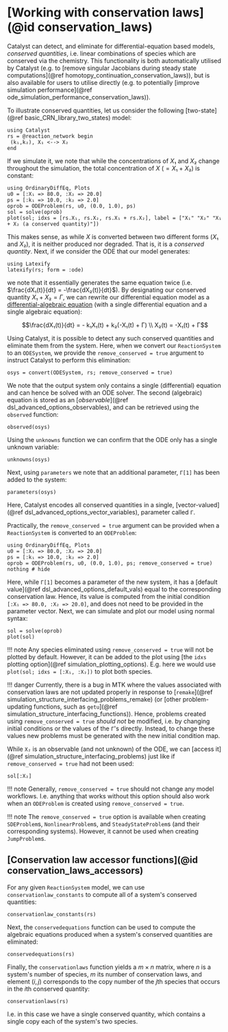 # [Working with conservation laws](@id conservation_laws)
Catalyst can detect, and eliminate for differential-equation based models, *conserved quantities*, i.e. linear combinations of species which are conserved via the chemistry. This functionality is both automatically utilised by Catalyst (e.g. to [remove singular Jacobians during steady state computations](@ref homotopy_continuation_conservation_laws)), but is also available for users to utilise directly (e.g. to potentially [improve simulation performance](@ref ode_simulation_performance_conservation_laws)).

To illustrate conserved quantities, let us consider the following [two-state](@ref basic_CRN_library_two_states) model:
```@example conservation_laws
using Catalyst
rs = @reaction_network begin
 (k₁,k₂), X₁ <--> X₂
end
```
If we simulate it, we note that while the concentrations of $X₁$ and $X₂$ change throughout the simulation, the total concentration of $X$ ($= X₁ + X₂$) is constant:
```@example conservation_laws
using OrdinaryDiffEq, Plots
u0 = [:X₁ => 80.0, :X₂ => 20.0]
ps = [:k₁ => 10.0, :k₂ => 2.0]
oprob = ODEProblem(rs, u0, (0.0, 1.0), ps)
sol = solve(oprob)
plot(sol; idxs = [rs.X₁, rs.X₂, rs.X₁ + rs.X₂], label = ["X₁" "X₂" "X₁ + X₂ (a conserved quantity)"])
```
This makes sense, as while $X$ is converted between two different forms ($X₁$ and $X₂$), it is neither produced nor degraded. That is, it is a *conserved quantity*. Next, if we consider the ODE that our model generates:
```@example conservation_laws
using Latexify
latexify(rs; form = :ode)
```
we note that it essentially generates the same equation twice (i.e. $\frac{dX₁(t)}{dt} = -\frac{dX₂(t)}{dt}$). By designating our conserved quantity $X₁ + X₂ = Γ$, we can rewrite our differential equation model as a [differential-algebraic equation](https://en.wikipedia.org/wiki/Differential-algebraic_system_of_equations) (with a single differential equation and a single algebraic equation):
```math
\frac{dX₁(t)}{dt} = - k₁X₁(t) + k₂(-X₁(t) + Γ) \\
X₂(t) = -X₁(t) + Γ
```
Using Catalyst, it is possible to detect any such conserved quantities and eliminate them from the system. Here, when we convert our `ReactionSystem` to an `ODESystem`, we provide the `remove_conserved = true` argument to instruct Catalyst to perform this elimination:
```@example conservation_laws
osys = convert(ODESystem, rs; remove_conserved = true)
```
We note that the output system only contains a single (differential) equation and can hence be solved with an ODE solver. The second (algebraic) equation is stored as an [*observable*](@ref dsl_advanced_options_observables), and can be retrieved using the `observed` function:
```@example conservation_laws
observed(osys)
```
Using the `unknowns` function we can confirm that the ODE only has a single unknown variable:
```@example conservation_laws
unknowns(osys)
```
Next, using `parameters` we note that an additional parameter, `Γ[1]` has been added to the system:
```@example conservation_laws
parameters(osys)
```
Here, Catalyst encodes all conserved quantities in a single, [vector-valued](@ref dsl_advanced_options_vector_variables), parameter called `Γ`.

Practically, the `remove_conserved = true` argument can be provided when a `ReactionSystem` is converted to an `ODEProblem`:
```@example conservation_laws
using OrdinaryDiffEq, Plots
u0 = [:X₁ => 80.0, :X₂ => 20.0]
ps = [:k₁ => 10.0, :k₂ => 2.0]
oprob = ODEProblem(rs, u0, (0.0, 1.0), ps; remove_conserved = true)
nothing # hide
```
Here, while `Γ[1]` becomes a parameter of the new system, it has a [default value](@ref dsl_advanced_options_default_vals) equal to the corresponding conservation law. Hence, its value is computed from the initial condition `[:X₁ => 80.0, :X₂ => 20.0]`, and does not need to be provided in the parameter vector. Next, we can simulate and plot our model using normal syntax:
```@example conservation_laws
sol = solve(oprob)
plot(sol)
```
!!! note
    Any species eliminated using `remove_conserved = true` will not be plotted by default. However, it can be added to the plot using [the `idxs` plotting option](@ref simulation_plotting_options). E.g. here we would use `plot(sol; idxs = [:X₁, :X₂])` to plot both species.

!!! danger
    Currently, there is a bug in MTK where the values associated with conservation laws are not updated properly in response to [`remake`](@ref simulation_structure_interfacing_problems_remake) (or [other problem-updating functions, such as `getu`](@ref simulation_structure_interfacing_functions)). Hence, problems created using `remove_conserved = true` *should not* be modified, i.e. by changing initial conditions or the values of the `Γ`'s directly. Instead, to change these values new problems must be generated with the new initial condition map.

While `X₂` is an observable (and not unknown) of the ODE, we can [access it](@ref simulation_structure_interfacing_problems) just like if `remove_conserved = true` had not been used:
```@example conservation_laws
sol[:X₂]
```
!!! note
    Generally, `remove_conserved = true` should not change any model workflows. I.e. anything that works without this option should also work when an `ODEProblem` is created using `remove_conserved = true`.

!!! note
    The `remove_conserved = true` option is available when creating `SDEProblem`s, `NonlinearProblem`s, and `SteadyStateProblem`s (and their corresponding systems). However, it cannot be used when creating `JumpProblem`s.

## [Conservation law accessor functions](@id conservation_laws_accessors)

For any given `ReactionSystem` model, we can use `conservationlaw_constants` to compute all of a system's conserved quantities:
```@example conservation_laws
conservationlaw_constants(rs)
```
Next, the `conservedequations` function can be used to compute the algebraic equations produced when a system's conserved quantities are eliminated:
```@example conservation_laws
conservedequations(rs)
```
Finally, the `conservationlaws` function yields a $m \times n$ matrix, where $n$ is a system's number of species, $m$ its number of conservation laws, and element $(i,j)$ corresponds to the copy number of the $j$th species that occurs in the $i$th conserved quantity:
```@example conservation_laws
conservationlaws(rs)
```
I.e. in this case we have a single conserved quantity, which contains a single copy each of the system's two species.